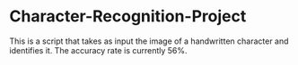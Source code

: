 # Character-Recognition-Project
This is a script that takes as input the image of a handwritten character and identifies it. The accuracy rate is currently 56%.
